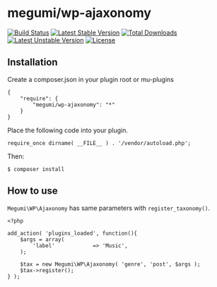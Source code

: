 # megumi/wp-ajaxonomy

[![Build Status](https://travis-ci.org/megumi-wp-composer/wp-ajaxonomy.svg?branch=master)](https://travis-ci.org/megumi-wp-composer/wp-ajaxonomy)
[![Latest Stable Version](https://poser.pugx.org/megumi/wp-ajaxonomy/v/stable.svg)](https://packagist.org/packages/megumi/wp-ajaxonomy)
[![Total Downloads](https://poser.pugx.org/megumi/wp-ajaxonomy/downloads.svg)](https://packagist.org/packages/megumi/wp-ajaxonomy)
[![Latest Unstable Version](https://poser.pugx.org/megumi/wp-ajaxonomy/v/unstable.svg)](https://packagist.org/packages/megumi/wp-ajaxonomy)
[![License](https://poser.pugx.org/megumi/wp-ajaxonomy/license.svg)](https://packagist.org/packages/megumi/wp-ajaxonomy)

## Installation

Create a composer.json in your plugin root or mu-plugins

```
{
    "require": {
        "megumi/wp-ajaxonomy": "*"
    }
}
```

Place the following code into your plugin.

```
require_once dirname( __FILE__ ) . '/vendor/autoload.php';
```

Then:

```
$ composer install
```

## How to use

`Megumi\WP\Ajaxonomy` has same parameters with `register_taxonomy()`.

```
<?php

add_action( 'plugins_loaded', function(){
    $args = array(
        'label'            => 'Music',
    );

    $tax = new Megumi\WP\Ajaxonomy( 'genre', 'post', $args );
    $tax->register();
} );
```
